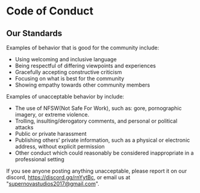 # Code of Conduct
## Our Standards

Examples of behavior that is good for the community include:

* Using welcoming and inclusive language
* Being respectful of differing viewpoints and experiences
* Gracefully accepting constructive criticism
* Focusing on what is best for the community
* Showing empathy towards other community members

Examples of unacceptable behavior by include:

* The use of NFSW(Not Safe For Work), such as: gore, pornographic imagery, or extreme violence.
* Trolling, insulting/derogatory comments, and personal or political attacks
* Public or private harassment
* Publishing others' private information, such as a physical or electronic address, without explicit permission
* Other conduct which could reasonably be considered inappropriate in a professional setting


If you see anyone posting anything unacceptable, please report it on our discord, https://discord.gg/rnYytBc, or email us at "supernovastudios2017@gmail.com".

